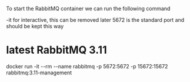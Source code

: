 
To start the RabbitMQ container we can run the following command

-it for interactive, this can be removed later
5672 is the standard port and should be kept this way


# latest RabbitMQ 3.11
docker run -it --rm --name rabbitmq -p 5672:5672 -p 15672:15672 rabbitmq:3.11-management
